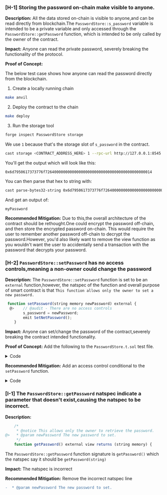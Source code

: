 ### [H-1] Storing the password on-chain make visible to anyone.

**Description:** All the data stored on-chain is visible to anyone,and can be read directly from blockchain.The `PasswordStore::s_password` variable is intended to be a private variable and only accessed through the `PasswordStore::getPassword` function, which is intended to be only called by the owner of the contract.

**Impact:** Anyone can read the private password, severely breaking the functionality of the protocol.

**Proof of Concept:** 

The below test case shows how anyone can read the password directly from the blockchain.

1. Create a locally running chain
```bash
make anvil
```

2. Deploy the contract to the chain
```bash
make deploy
```

3. Run the storage tool
```bash
forge inspect PasswordStore storage
```
We use `1` because that's the storage slot of `s_password` in the contract.

```bash
cast storage <CONTRACT_ADDRESS_HERE> 1 --rpc-url http://127.0.0.1:8545
```

You'll get the output which will look like this:

`0x6d7950617373776f726400000000000000000000000000000000000000000014`

You can then parse that hex to string with:

```bash
cast parse-bytes32-string 0x6d7950617373776f726400000000000000000000000000000000000000000014
```

And get an output of:

```
myPassword
```

**Recommended Mitigation:** Due to this,the overall architecture of the contract should be rethought.One could encrypt the password off-chain, and then store the encrypted password on-chain. This would require the user to remember another password off-chain to decrypt the password.However, you'd also likely want to remove the view function as you wouldn't want the user to accidentally send a transaction with the password that decrypts your password.



### [H-2] `PasswordStore::setPassword` has no access controls,meaning a non-owner could change the password

**Description:** The `PasswordStore::setPassword` function is set to be an `external` function,however, the natspec of the function and overall purpose of smart contract is that `This function allows only the owner to set a new password.`

```javascript
 function setPassword(string memory newPassword) external {
  @>    // @audit - There are no access controls
        s_password = newPassword;
        emit SetNetPassword();
    }
```

**Impact:** Anyone can set/change the password of the contract,severely breaking the contract intended functionality.
 
**Proof of Concept:** Add the following to the `PasswordStore.t.sol` test file.
<details>
<summary>Code</summary>

```javascript
function test_anyone_can_set_password(address randomUser) public {
        vm.assume(randomUser != owner);
        vm.prank(randomUser);
        string memory expectedPassword = 'newPassword';
        passwordStore.setPassword(expectedPassword);

        vm.prank(owner);
        string memory actualPassword = passwordStore.getPassword();
        assertEq(actualPassword, expectedPassword);
    }
```

</details>





**Recommended Mitigation:** Add an access control conditional to the `setPassword` function.

<details>
<summary>Code</summary>

```javascript
      if (msg.sender != s_owner) {
            revert PasswordStore__NotOwner();
        }
```
</details>




### [I-1] The  `PasswordStore::getPassword` natspec indicate a parameter that doesn't exist,causing the natspec to be incorrect.

**Description:** 

```javascript
    /*
     * @notice This allows only the owner to retrieve the password.
@>   * @param newPassword The new password to set.
     */
    function getPassword() external view returns (string memory) {
```

The `PasswordStore::getPassword` function signature is `getPassword()` which the natspec say it should be `getPassword(string)`

**Impact:** The natspec is incorrect

**Recommended Mitigation:** Remove the incorrect natspec line

```diff
-  * @param newPassword The new password to set.
```